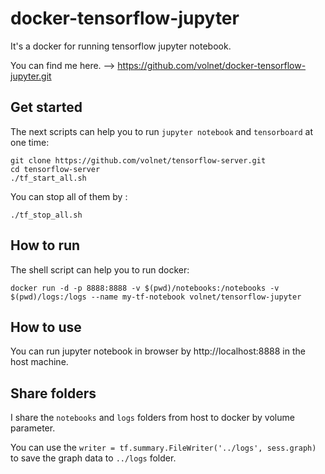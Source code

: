 # docker-tensorflow-jupyter

It's a docker for running tensorflow jupyter notebook.

You can find me here. --> https://github.com/volnet/docker-tensorflow-jupyter.git

## Get started

The next scripts can help you to run `jupyter notebook` and `tensorboard` at one time:

```
git clone https://github.com/volnet/tensorflow-server.git
cd tensorflow-server
./tf_start_all.sh
```

You can stop all of them by :

```
./tf_stop_all.sh
```

## How to run

The shell script can help you to run docker:

```
docker run -d -p 8888:8888 -v $(pwd)/notebooks:/notebooks -v $(pwd)/logs:/logs --name my-tf-notebook volnet/tensorflow-jupyter
```

## How to use

You can run jupyter notebook in browser by http://localhost:8888 in the host machine.

## Share folders

I share the `notebooks` and `logs` folders from host to docker by volume parameter.

You can use the `writer = tf.summary.FileWriter('../logs', sess.graph)` to save the graph data to `../logs` folder.

